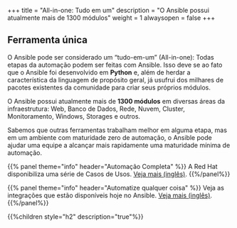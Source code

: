 +++
title = "All-in-one: Tudo em um"
description = "O Ansible possui atualmente mais de 1300 módulos"
weight = 1
alwaysopen = false
+++

## Ferramenta única

O Ansible pode ser considerado um “tudo-em-um” (All-in-one): Todas etapas da automação podem ser feitas com Ansible. Isso deve se ao fato que o Ansible foi desenvolvido em **Python** e, além de herdar a característica da linguagem de propósito geral, já usufrui dos milhares de pacotes existentes da comunidade para criar seus próprios módulos.

O Ansible possui atualmente mais de **1300 módulos** em diversas áreas da infraestrutura: Web, Banco de Dados, Rede, Nuvem, Cluster, Monitoramento, Windows, Storages e outros.

Sabemos que outras ferramentas trabalham melhor em alguma etapa, mas em um ambiente com maturidade zero de automação, o Ansible pode ajudar uma equipe a alcançar mais rapidamente uma maturidade mínima de automação.

{{% panel theme="info" header="Automação Completa" %}}
A Red Hat disponibiliza uma série de Casos de Usos. [Veja mais (inglês)](https://www.ansible.com/use-cases-overview). {{%/panel%}}

{{% panel theme="info" header="Automatize qualquer coisa" %}}
Veja as integrações que estão disponíveis hoje no Ansible. [Veja mais (inglês)](https://www.ansible.com/integrations-overview). {{%/panel%}}


{{%children style="h2" description="true"%}}
